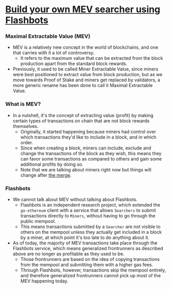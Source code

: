 # [Build your own MEV searcher using Flashbots](https://learnweb3.io/degrees/ethereum-developer-degree/senior/build-your-own-mev-searcher-using-flashbots/)

### Maximal Extractable Value (MEV)
- MEV is a relatively new concept in the world of blockchains, and one that carries with it a lot of controversy.
    - It refers to the maximum value that can be extracted from the block production apart from the standard block rewards.
- Previously, it used to be called Miner Extractable Value, since miners were best positioned to extract value from block production, but as we move towards Proof of Stake and miners get replaced by validators, a more generic rename has been done to call it Maximal Extractable Value.

### What is MEV?
- In a nutshell, it's the concept of extracting value (profit) by making certain types of transactions on chain that are not block rewards themselves.
    - Originally, it started happening because miners had control over which transactions they'd like to include in a block, and in which order.
    - Since when creating a block, miners can include, exclude and change the transactions of the block as they wish, this means they can favor some transactions as compared to others and gain some additional profits by doing so.
    - Note that we are talking about miners right now but things will change after [the merge](https://ethereum.org/en/roadmap/merge/).

### Flashbots
- We cannot talk about MEV without talking about Flashbots.
    - Flashbots is an independent research project, which extended the ``go-ethereum`` client with a service that allows ``Searchers`` to submit transactions directly to ``Miners``, without having to go through the public mempool.
    - This means transactions submitted by a ``Searcher`` are not visible to others on the mempool unless they actually get included in a block by a miner, at which point it's too late to do anything about it.
- As of today, the majority of MEV transactions take place through the Flashbots service, which means generalized frontrunners as described above are no longer as profitable as they used to be.
    - Those frontrunners are based on the idea of copying transactions from the mempool and submitting them with a higher gas fees.
    - Through Flashbots, however, transactions skip the mempool entirely, and therefore generalized frontrunners cannot pick up most of the MEV happening today.